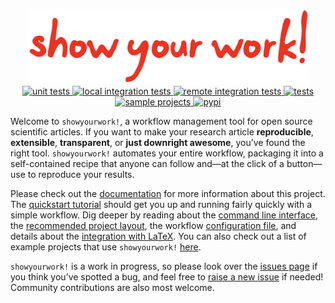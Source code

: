 <p align="center">
    <a href="https://github.com/showyourwork/showyourwork">
        <img width = "450" src="https://raw.githubusercontent.com/showyourwork/.github/main/images/showyourwork.png" alt="showyourwork"/>
    </a>
    <br/>
    <a href="https://github.com/showyourwork/showyourwork/actions/workflows/tests.yml">
        <img src="https://github.com/showyourwork/showyourwork/actions/workflows/unit_tests.yml/badge.svg" alt="unit tests"/>
    </a>
    <a href="https://github.com/showyourwork/showyourwork/actions/workflows/local_integration_tests.yml">
        <img src="https://github.com/showyourwork/showyourwork/actions/workflows/local_integration_tests.yml/badge.svg" alt="local integration tests"/>
    </a>
    <a href="https://github.com/showyourwork/showyourwork/actions/workflows/remote_integration_tests.yml">
        <img src="https://github.com/showyourwork/showyourwork/actions/workflows/remote_integration_tests.yml/badge.svg" alt="remote integration tests"/>
    </a>
    <a href="https://showyourwork.readthedocs.io">
        <img src="https://img.shields.io/static/v1?label=read&message=the%20docs&color=blue" alt="tests"/>
    </a>
    <a href="https://github.com/showyourwork/showyourwork-action/network/dependents">
        <img src="https://img.shields.io/static/v1?label=sample&message=projects&color=green" alt="sample projects"/>
    </a>
    <a href="https://pypi.org/project/showyourwork/">
        <img src="https://img.shields.io/pypi/v/showyourwork" alt="pypi"/>
    </a>
</p>

Welcome to `showyourwork!`, a workflow management tool for open source scientific articles. If you want to make your research article **reproducible**, **extensible**, **transparent**, or **just downright awesome**, you’ve found the right tool. `showyourwork!` automates your entire workflow, packaging it into a self-contained recipe that anyone can follow and—at the click of a button—use to reproduce your results.

Please check out the [documentation](https://showyourwork.readthedocs.io) for more information about this project. The [quickstart tutorial](https://showyourwork.readthedocs.io/en/latest/quickstart) should get you up and running fairly quickly with a simple workflow. Dig deeper by reading about the [command line interface](https://showyourwork.readthedocs.io/en/latest/cli), the [recommended project layout](https://showyourwork.readthedocs.io/en/latest/layout), the workflow [configuration file](https://showyourwork.readthedocs.io/en/latest/config), and details about the [integration with LaTeX](https://showyourwork.readthedocs.io/en/latest/latex). You can also check out a list of example projects that use `showyourwork!` [here](https://showyourwork.readthedocs.io/en/latest/projects).

`showyourwork!` is a work in progress, so please look over the [issues page](https://github.com/showyourwork/showyourwork/issues) if you think you’ve spotted a bug, and feel free to [raise a new issue](https://github.com/showyourwork/showyourwork/issues/new) if needed! Community contributions are also most welcome.
